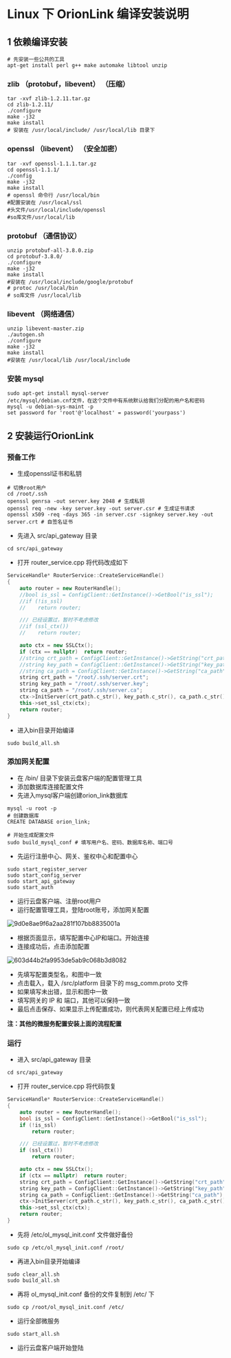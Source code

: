 # Linux 下 OrionLink 编译安装说明

## 1 依赖编译安装

```shell
# 先安装一些公共的工具
apt-get install perl g++ make automake libtool unzip
```

### zlib （protobuf，libevent） （压缩）

```shell
tar -xvf zlib-1.2.11.tar.gz
cd zlib-1.2.11/
./configure
make -j32
make install
# 安装在 /usr/local/include/ /usr/local/lib 目录下
```

### openssl （libevent） （安全加密）

```shell
tar -xvf openssl-1.1.1.tar.gz
cd openssl-1.1.1/
./config
make -j32
make install
# openssl 命令行 /usr/local/bin
#配置安装在 /usr/local/ssl
#头文件/usr/local/include/openssl
#so库文件/usr/local/lib
```

### protobuf （通信协议）

```shell
unzip protobuf-all-3.8.0.zip
cd protobuf-3.8.0/
./configure
make -j32
make install
#安装在 /usr/local/include/google/protobuf
# protoc /usr/local/bin
# so库文件 /usr/local/lib
```

### libevent （网络通信）

```shell
unzip libevent-master.zip
./autogen.sh
./configure
make -j32
make install
#安装在 /usr/local/lib /usr/local/include
```

### 安装 mysql

```shell
sudo apt-get install mysql-server
/etc/mysql/debian.cnf文件，在这个文件中有系统默认给我们分配的用户名和密码
mysql -u debian-sys-maint -p
set password for 'root'@'localhost' = password('yourpass')
```



## 2 安装运行OrionLink 

### 预备工作

+ 生成openssl证书和私钥

```shell
# 切换root用户
cd /root/.ssh
openssl genrsa -out server.key 2048 # 生成私钥
openssl req -new -key server.key -out server.csr # 生成证书请求
openssl x509 -req -days 365 -in server.csr -signkey server.key -out server.crt # 自签名证书
```

+ 先进入 src/api_gateway 目录

```shell
cd src/api_gateway
```

+ 打开 router_service.cpp 将代码改成如下

````c++
ServiceHandle* RouterService::CreateServiceHandle()
{
    auto router = new RouterHandle();
    //bool is_ssl = ConfigClient::GetInstance()->GetBool("is_ssl");
    //if (!is_ssl)
    //    return router;

    /// 已经设置过，暂时不考虑修改
    //if (ssl_ctx())
    //    return router;

    auto ctx = new SSLCtx();
    if (ctx == nullptr)  return router;
    //string crt_path = ConfigClient::GetInstance()->GetString("crt_path");
    //string key_path = ConfigClient::GetInstance()->GetString("key_path");
    //string ca_path = ConfigClient::GetInstance()->GetString("ca_path");
    string crt_path = "/root/.ssh/server.crt";
    string key_path = "/root/.ssh/server.key";
    string ca_path = "/root/.ssh/server.ca";
    ctx->InitServer(crt_path.c_str(), key_path.c_str(), ca_path.c_str());
    this->set_ssl_ctx(ctx);
    return router;
}
````

+ 进入bin目录开始编译

````shell
sudo build_all.sh
````

### 添加网关配置

+ 在 /bin/ 目录下安装云盘客户端的配置管理工具
+ 添加数据库连接配置文件
+ 先进入mysql客户端创建orion_link数据库 

````shell
mysql -u root -p
# 创建数据库
CREATE DATABASE orion_link;

# 开始生成配置文件
sudo build_mysql_conf # 填写用户名、密码、数据库名称、端口号
````

+ 先运行注册中心、网关、鉴权中心和配置中心

```shell
sudo start_register_server
sudo start_config_server
sudo start_api_gateway
sudo start_auth
```

+ 运行云盘客户端、注册root用户
+ 运行配置管理工具，登陆root账号，添加网关配置

![9d0e8ae9f6a2aa281f107bb8835001a](install_linux.assets/9d0e8ae9f6a2aa281f107bb8835001a.png)

+ 根据页面显示，填写配置中心IP和端口。开始连接
+ 连接成功后，点击添加配置

![603d44b2fa9953de5ab9c068b3d8082](install_linux.assets/603d44b2fa9953de5ab9c068b3d8082.png)

+ 先填写配置类型名，和图中一致
+ 点击载入，载入 /src/platform 目录下的 msg_comm.proto 文件
+ 如果填写未出错，显示和图中一致
+ 填写网关的 IP 和 端口，其他可以保持一致
+ 最后点击保存、如果显示上传配置成功，则代表网关配置已经上传成功

**注：其他的微服务配置安装上面的流程配置**



### 运行

+ 进入 src/api_gateway 目录

```shell
cd src/api_gateway
```

+ 打开 router_service.cpp 将代码恢复

```c++
ServiceHandle* RouterService::CreateServiceHandle()
{
    auto router = new RouterHandle();
    bool is_ssl = ConfigClient::GetInstance()->GetBool("is_ssl");
    if (!is_ssl)
        return router;

    /// 已经设置过，暂时不考虑修改
    if (ssl_ctx())
        return router;

    auto ctx = new SSLCtx();
    if (ctx == nullptr)  return router;
    string crt_path = ConfigClient::GetInstance()->GetString("crt_path");
    string key_path = ConfigClient::GetInstance()->GetString("key_path");
    string ca_path = ConfigClient::GetInstance()->GetString("ca_path");
    ctx->InitServer(crt_path.c_str(), key_path.c_str(), ca_path.c_str());
    this->set_ssl_ctx(ctx);
    return router;
}
```

+ 先将 /etc/ol_mysql_init.conf 文件做好备份

```shell
sudo cp /etc/ol_mysql_init.conf /root/
```

+ 再进入bin目录开始编译

```shell
sudo clear_all.sh
sudo build_all.sh
```

+ 再将 ol_mysql_init.conf 备份的文件复制到 /etc/ 下

```shell
sudo cp /root/ol_mysql_init.conf /etc/
```

+ 运行全部微服务

```shell
sudo start_all.sh
```

+ 运行云盘客户端开始登陆





